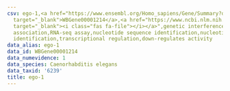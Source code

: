 ```yaml
---
csv: ego-1,<a href="https://www.ensembl.org/Homo_sapiens/Gene/Summary?db=core;g=WBGene00001214"
  target="_blank">WBGene00001214</a>,<a href="https://www.ncbi.nlm.nih.gov/pubmed/27496166"
  target="_blank"><i class="fas fa-file"></i></a>",genetic interference,functional
  association,RNA-seq assay,nucleotide sequence identification,nucleotide sequence
  identification,transcriptional regulation,down-regulates activity
data_alias: ego-1
data_id: WBGene00001214
data_numevidence: 1
data_species: Caenorhabditis elegans
data_taxid: '6239'
title: ego-1
---
```

